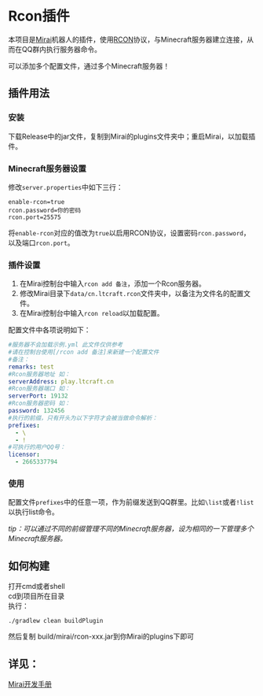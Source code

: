 # Rcon插件

本项目是[Mirai](https://github.com/mamoe/mirai)机器人的插件，使用[RCON](https://wiki.vg/RCON)协议，与Minecraft服务器建立连接，从而在QQ群内执行服务器命令。

可以添加多个配置文件，通过多个Minecraft服务器！

## 插件用法

### 安装

下载Release中的jar文件，复制到Mirai的plugins文件夹中；重启Mirai，以加载插件。

### Minecraft服务器设置

修改`server.properties`中如下三行：

```
enable-rcon=true
rcon.password=你的密码
rcon.port=25575
```

将`enable-rcon`对应的值改为`true`以启用RCON协议，设置密码`rcon.password`，以及端口`rcon.port`。

### 插件设置

1. 在Mirai控制台中输入`rcon add 备注`，添加一个Rcon服务器。
2. 修改Mirai目录下`data/cn.ltcraft.rcon`文件夹中，以备注为文件名的配置文件。
3. 在Mirai控制台中输入`rcon reload`以加载配置。

配置文件中各项说明如下：

```yaml
#服务器不会加载示例.yml 此文件仅供参考
#请在控制台使用[/rcon add 备注]来新建一个配置文件
#备注：
remarks: test
#Rcon服务器地址 如：
serverAddress: play.ltcraft.cn
#Rcon服务器端口 如：
serverPort: 19132
#Rcon服务器密码 如：
password: 132456
#执行的前缀，只有开头为以下字符才会被当做命令解析：
prefixes:
  - \
  - !
#可执行的用户QQ号：
licensor:
  - 2665337794
```
### 使用

配置文件`prefixes`中的任意一项，作为前缀发送到QQ群里。比如`\list`或者`!list`以执行list命令。

<i>tip：可以通过不同的前缀管理不同的Minecraft服务器，设为相同的一下管理多个Minecraft服务器。</i>

## 如何构建
打开cmd或者shell
<br />
cd到项目所在目录
<br />
执行：
```
./gradlew clean buildPlugin
```
然后复制 build/mirai/rcon-xxx.jar到你Mirai的plugins下即可

## 详见：
[Mirai开发手册](https://github.com/mamoe/mirai/blob/dev/docs/README.md)
